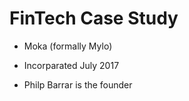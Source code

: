# FinTech Case Study  

* Moka (formally Mylo)  

* Incorparated July 2017

* Philp Barrar is the founder  

